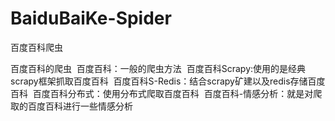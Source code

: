 # BaiduBaiKe-Spider
百度百科爬虫

百度百科的爬虫
  百度百科：一般的爬虫方法
  百度百科Scrapy:使用的是经典scrapy框架抓取百度百科
  百度百科S-Redis：结合scrapy矿建以及redis存储百度百科
  百度百科分布式：使用分布式爬取百度百科
  百度百科-情感分析：就是对爬取的百度百科进行一些情感分析
